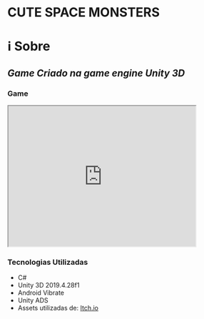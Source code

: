 # CUTE SPACE MONSTERS
# ℹ Sobre
## *Game Criado na game engine Unity 3D*

### Game

<iframe width="420" height="315"
src="https://youtu.be/XZZJaYRCx7w">
</iframe>

### Tecnologias Utilizadas
<ul>
	<li>C#</li>
	<li>Unity 3D 2019.4.28f1</li>
  <li>Android Vibrate</li>
  <li>Unity ADS</l1>
  <li>Assets utilizadas de: <a href="https://itch.io/">Itch.io</a></li>
</ul>
